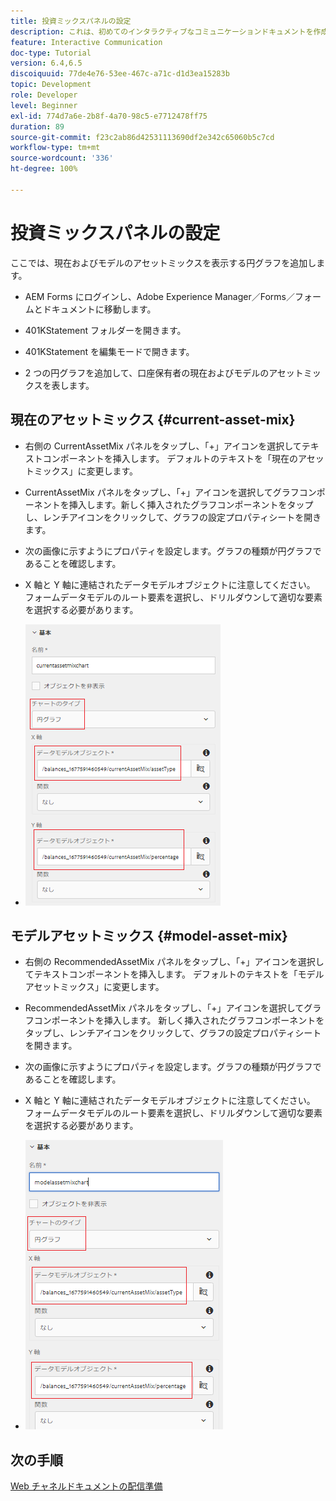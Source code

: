```yaml
---
title: 投資ミックスパネルの設定
description: これは、初めてのインタラクティブなコミュニケーションドキュメントを作成するための、複数の手順からなるチュートリアルの第 11 部です。この部分では、現在の投資ミックスとモデルの投資ミックスを表示する円グラフを追加します。
feature: Interactive Communication
doc-type: Tutorial
version: 6.4,6.5
discoiquuid: 77de4e76-53ee-467c-a71c-d1d3ea15283b
topic: Development
role: Developer
level: Beginner
exl-id: 774d7a6e-2b8f-4a70-98c5-e7712478ff75
duration: 89
source-git-commit: f23c2ab86d42531113690df2e342c65060b5c7cd
workflow-type: tm+mt
source-wordcount: '336'
ht-degree: 100%

---
```


# 投資ミックスパネルの設定

ここでは、現在およびモデルのアセットミックスを表示する円グラフを追加します。

* AEM Forms にログインし、Adobe Experience Manager／Forms／フォームとドキュメントに移動します。

* 401KStatement フォルダーを開きます。

* 401KStatement を編集モードで開きます。

* 2 つの円グラフを追加して、口座保有者の現在およびモデルのアセットミックスを表します。

## 現在のアセットミックス {#current-asset-mix}

* 右側の CurrentAssetMix パネルをタップし、「+」アイコンを選択してテキストコンポーネントを挿入します。 デフォルトのテキストを「現在のアセットミックス」に変更します。

* CurrentAssetMix パネルをタップし、「+」アイコンを選択してグラフコンポーネントを挿入します。新しく挿入されたグラフコンポーネントをタップし、レンチアイコンをクリックして、グラフの設定プロパティシートを開きます。

* 次の画像に示すようにプロパティを設定します。グラフの種類が円グラフであることを確認します。

* X 軸と Y 軸に連結されたデータモデルオブジェクトに注意してください。 フォームデータモデルのルート要素を選択し、ドリルダウンして適切な要素を選択する必要があります。

* ![currentassetmix](assets/currentassetmixchart.png)

## モデルアセットミックス {#model-asset-mix}

* 右側の RecommendedAssetMix パネルをタップし、「+」アイコンを選択してテキストコンポーネントを挿入します。 デフォルトのテキストを「モデルアセットミックス」に変更します。

* RecommendedAssetMix パネルをタップし、「+」アイコンを選択してグラフコンポーネントを挿入します。 新しく挿入されたグラフコンポーネントをタップし、レンチアイコンをクリックして、グラフの設定プロパティシートを開きます。

* 次の画像に示すようにプロパティを設定します。グラフの種類が円グラフであることを確認します。

* X 軸と Y 軸に連結されたデータモデルオブジェクトに注意してください。 フォームデータモデルのルート要素を選択し、ドリルダウンして適切な要素を選択する必要があります。

* ![assettype](assets/modelassettypechart.png)

## 次の手順

[Web チャネルドキュメントの配信準備](./parttwelve.md)
